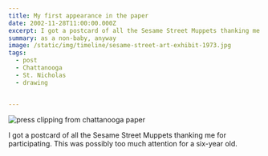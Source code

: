 ```yaml
---
title: My first appearance in the paper
date: 2002-11-28T11:00:00.000Z
excerpt: I got a postcard of all the Sesame Street Muppets thanking me for participating. This was possibly too much attention for a six-year old.
summary: as a non-baby, anyway
image: /static/img/timeline/sesame-street-art-exhibit-1973.jpg
tags:
  - post
  - Chattanooga
  - St. Nicholas
  - drawing


---
```


![press clipping from chattanooga paper](/static/img/timeline/sesame-street-art-exhibit-1973.jpg "press clipping from chattanooga paper")

I got a postcard of all the Sesame Street Muppets thanking me for participating. This was possibly too much attention for a six-year old.